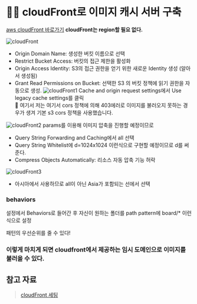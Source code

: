 # 👨‍💻 cloudFront로 이미지 캐시 서버 구축

[aws cloudFront 바로가기](https://console.aws.amazon.com/cloudfront/home?region=us-east-1#)
**cloudFront는 region할 필요 없다.**

![cloudFront](https://user-images.githubusercontent.com/75289370/119069534-42108c80-ba21-11eb-8127-fe390d2cea20.PNG)
- Origin Domain Name: 생성한 버킷 이름으로 선택
- Restrict Bucket Access: 버킷의 접근 제한을 활성화
- Origin Access Identity: S3의 접근 권한을 얻기 위한 새로운 Identity 생성 (알아서 생성됨)
- Grant Read Permissions on Bucket: 선택한 S3 의 버킷 정책에 읽기 권한을 자동으로 생성.
![cloudFront1](https://user-images.githubusercontent.com/75289370/119072240-1fcd3d80-ba26-11eb-8bfa-8632669ad8ca.PNG)
Cache and origin request settings에서 Use legacy cache settings를 클릭 <br>
💫 여기서 저는 여기서 cors 정책에 의해 403에러로 이미지를 불러오지 못하는 경우가 생겨 기본 s3 cors 정책을 사용했습니다.

![cloudFront2](https://user-images.githubusercontent.com/75289370/119072253-2491f180-ba26-11eb-9f85-8090004eea05.PNG)
params를 이용해 이미지 압축을 진행할 예정이므로
- Query String Forwarding and Caching에서 all 선택
- Query String Whitelist에  d=1024x1024 이런식으로 구현할 예정이므로 d를 써준다.
- Compress Objects Automatically: 리소스 자동 압축 기능 허락


![cloudFront3](https://user-images.githubusercontent.com/75289370/119072257-265bb500-ba26-11eb-9222-dce7f0e48635.PNG)
- 아시아에서 사용하므로 all이 아닌 Asia가 포함되는 선에서 선택


### behaviors 
설정에서 Behaviors로 들어간 후 자신이 원하는 폴더를 path pattern에 board/* 이런식으로 설정

패턴의 우선순위를 줄 수 있다!

### 이렇게 마치게 되면 cloudfront에서 제공하는 임시 도메인으로 이미지를 불러올 수 있다.


## 참고 자료
> [cloudFront 세팅](https://devhaks.github.io/2019/08/25/aws-lambda-image-resizing/) 